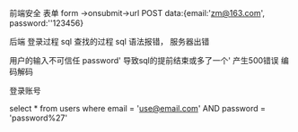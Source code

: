 前端安全
表单
form ->onsubmit->url
POST data:{email:'zm@163.com',
           password:''123456}

后端 登录过程 sql  查找的过程
sql 语法报错， 服务器出错

用户的输入不可信任
password' 导致sql的提前结束或多了一个'  产生500错误  编码解码

登录账号

select * from users
 where email = 'use@email.com'
 AND password = 'password%27'
